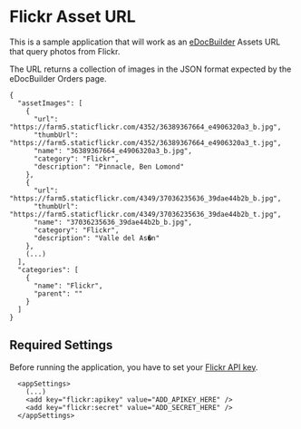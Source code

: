 # Flickr Asset URL

This is a sample application that will work as an [eDocBuilder](http://www.edocbuilder.com/) Assets URL that query photos from Flickr.

The URL returns a collection of images in the JSON format expected by the eDocBuilder Orders page.

```
{
  "assetImages": [
    {
      "url": "https://farm5.staticflickr.com/4352/36389367664_e4906320a3_b.jpg",
      "thumbUrl": "https://farm5.staticflickr.com/4352/36389367664_e4906320a3_t.jpg",
      "name": "36389367664_e4906320a3_b.jpg",
      "category": "Flickr",
      "description": "Pinnacle, Ben Lomond"
    },
    {
      "url": "https://farm5.staticflickr.com/4349/37036235636_39dae44b2b_b.jpg",
      "thumbUrl": "https://farm5.staticflickr.com/4349/37036235636_39dae44b2b_t.jpg",
      "name": "37036235636_39dae44b2b_b.jpg",
      "category": "Flickr",
      "description": "Valle del As�n"
    },
	(...)
  ],
  "categories": [
    {
      "name": "Flickr",
      "parent": ""
    }
  ]
}

```

## Required Settings

Before running the application, you have to set your [Flickr API key](https://www.flickr.com/services/api/misc.api_keys.html).

```
  <appSettings>
    (...)
    <add key="flickr:apikey" value="ADD_APIKEY_HERE" />
    <add key="flickr:secret" value="ADD_SECRET_HERE" />
  </appSettings>
```